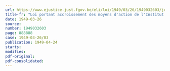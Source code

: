```yaml
---
url: https://www.ejustice.just.fgov.be/eli/loi/1949/03/26/1949032603/justel
title-fr: "Loi portant accroissement des moyens d'action de l'Institut national de Crédit agricole"
date: 1949-03-26
source:
number: 1949032603
page: 888888
case: 1949-03-26/03
publication: 1949-04-24
starts:
modifies:
pdf-original:
pdf-consolidated:
---
```


